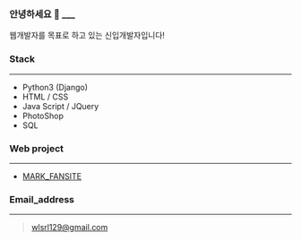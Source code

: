 ### 안녕하세요 👋 ___


웹개발자를 목표로 하고 있는 신입개발자입니다!


### Stack
___

- Python3 (Django)
- HTML /  CSS
- Java Script / JQuery
- PhotoShop
- SQL


### Web project
___

* [MARK_FANSITE](http://nctmarklee.pythonanywhere.com/index/)


### Email_address
___

>wlsrl129@gmail.com
